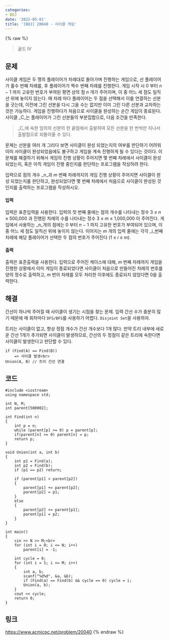 ```yaml
---
categories:
- BOJ
date: '2022-05-01'
title: '[BOJ] 20040 - 사이클 게임'
---
```


{% raw %}
> 골드 IV<br>

## 문제
사이클 게임은 두 명의 플레이어가 차례대로 돌아가며 진행하는 게임으로, 선 플레이어가 홀수 번째 차례를, 후 플레이어가 짝수 번째 차례를 진행한다. 게임 시작 시 0 부터  _n_  − 1 까지 고유한 번호가 부여된 평면 상의 점  _n_  개가 주어지며, 이 중 어느 세 점도 일직선 위에 놓이지 않는다. 매 차례 마다 플레이어는 두 점을 선택해서 이를 연결하는 선분을 긋는데, 이전에 그린 선분을 다시 그을 수는 없지만 이미 그린 다른 선분과 교차하는 것은 가능하다. 게임을 진행하다가 처음으로 사이클을 완성하는 순간 게임이 종료된다. 사이클  _C_는 플레이어가 그린 선분들의 부분집합으로, 다음 조건을 만족한다.

> _C_에 속한 임의의 선분의 한 끝점에서 출발하여 모든 선분을 한 번씩만 지나서 출발점으로 되돌아올 수 있다.<br>

문제는 선분을 여러 개 그리다 보면 사이클이 완성 되었는지의 여부를 판단하기 어려워 이미 사이클이 완성되었음에도 불구하고 게임을 계속 진행하게 될 수 있다는 것이다. 이 문제를 해결하기 위해서 게임의 진행 상황이 주어지면 몇 번째 차례에서 사이클이 완성되었는지, 혹은 아직 게임이 진행 중인지를 판단하는 프로그램을 작성하려 한다.

입력으로 점의 개수  _n_과  _m_  번째 차례까지의 게임 진행 상황이 주어지면 사이클이 완성 되었는지를 판단하고, 완성되었다면 몇 번째 차례에서 처음으로 사이클이 완성된 것인지를 출력하는 프로그램을 작성하시오.

#### 입력
입력은 표준입력을 사용한다. 입력의 첫 번째 줄에는 점의 개수를 나타내는 정수 3 ≤  _n_  ≤ 500,000 과 진행된 차례의 수를 나타내는 정수 3 ≤  _m_  ≤ 1,000,000 이 주어진다. 게임에서 사용하는  _n_개의 점에는 0 부터  _n_  − 1 까지 고유한 번호가 부여되어 있으며, 이 중 어느 세 점도 일직선 위에 놓이지 않는다. 이어지는  _m_  개의 입력 줄에는 각각  _i_번째 차례에 해당 플레이어가 선택한 두 점의 번호가 주어진다 (1 ≤  _i_  ≤  _m_).

#### 출력
출력은 표준출력을 사용한다. 입력으로 주어진 케이스에 대해,  _m_  번째 차례까지 게임을 진행한 상황에서 이미 게임이 종료되었다면 사이클이 처음으로 만들어진 차례의 번호를 양의 정수로 출력하고,  _m_  번의 차례를 모두 처리한 이후에도 종료되지 않았다면 0을 출력한다.

## 해결
간선이 하나씩 주어질 때 사이클이 생기는 시점을 찾는 문제. 입력 간선 수가 충분히 많기 때문에 매 회차마다 `DFS/BFS`를 사용하기 어렵다. `Disjoint Set`을 사용하자.

트리는 사이클이 없고, 항상 정점 개수가 간선 개수보다 1개 많다. 만약 트리 내부에 새로운 간선 1개가 추가되면 사이클이 발생하므로, 간선의 두 정점이 같은 트리에 속한다면 사이클이 발생한다고 판단할 수 있다.
```
if (Find(A) == Find(B))
	=> 사이클 발생<br>
Union(A, B) // 트리 간선 연결
```

## 코드
```
#include <iostream>
using namespace std;

int N, M;
int parent[500002];

int Find(int n)
{
	int p = n;
	while (parent[p] >= 0) p = parent[p];
	if(parent[n] >= 0) parent[n] = p;
	return p;
}

void Union(int a, int b)
{
	int p1 = Find(a);
	int p2 = Find(b);
	if (p1 == p2) return;

	if (parent[p1] < parent[p2])
	{
		parent[p1] += parent[p2];
		parent[p2] = p1;
	}
	else
	{
		parent[p2] += parent[p1];
		parent[p1] = p2;
	}
}

int main()
{
	cin >> N >> M;<br>
	for (int i = 0; i <= N; i++)
		parent[i] = -1;

	int cycle = 0;
	for (int i = 1; i <= M; i++)
	{
		int a, b;
		scanf("%d%d", &a, &b);
		if (Find(a) == Find(b) && cycle == 0) cycle = i;
		Union(a, b);
	}
	cout << cycle;
	return 0;
}
```

## 링크
https://www.acmicpc.net/problem/20040
{% endraw %}